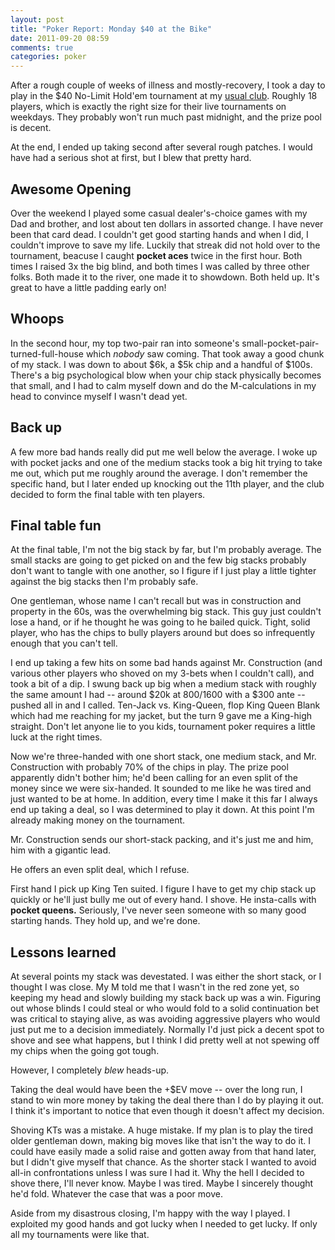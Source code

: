 ```yaml
---
layout: post
title: "Poker Report: Monday $40 at the Bike"
date: 2011-09-20 08:59
comments: true
categories: poker
---
```


After a rough couple of weeks of illness and mostly-recovery, I took a day to play in the $40 No-Limit Hold'em tournament at my [usual club](http://thecycleclub.org). Roughly 18 players, which is exactly the right size for their live tournaments on weekdays. They probably won't run much past midnight, and the prize pool is decent. 

At the end, I ended up taking second after several rough patches. I would have had a serious shot at first, but I blew that pretty hard.

<!-- more -->

## Awesome Opening

Over the weekend I played some casual dealer's-choice games with my Dad and brother, and lost about ten dollars in assorted change. I have never been that card dead. I couldn't get good starting hands and when I did, I couldn't improve to save my life. Luckily that streak did not hold over to the tournament, beacuse I caught **pocket aces** twice in the first hour. Both times I raised 3x the big blind, and both times I was called by three other folks. Both made it to the river, one made it to showdown. Both held up. It's great to have a little padding early on!

## Whoops

In the second hour, my top two-pair ran into someone's small-pocket-pair-turned-full-house which *nobody* saw coming. That took away a good chunk of my stack. I was down to about $6k, a $5k chip and a handful of $100s. There's a big psychological blow when your chip stack physically becomes that small, and I had to calm myself down and do the M-calculations in my head to convince myself I wasn't dead yet.

## Back up

A few more bad hands really did put me well below the average. I woke up with pocket jacks and one of the medium stacks took a big hit trying to take me out, which put me roughly around the average. I don't remember the specific hand, but I later ended up knocking out the 11th player, and the club decided to form the final table with ten players.

## Final table fun

At the final table, I'm not the big stack by far, but I'm probably average. The small stacks are going to get picked on and the few big stacks probably don't want to tangle with one another, so I figure if I just play a little tighter against the big stacks then I'm probably safe.

One gentleman, whose name I can't recall but was in construction and property in the 60s, was the overwhelming big stack. This guy just couldn't lose a hand, or if he thought he was going to he bailed quick. Tight, solid player, who has the chips to bully players around but does so infrequently enough that you can't tell.

I end up taking a few hits on some bad hands against Mr. Construction (and various other players who shoved on my 3-bets when I couldn't call), and took a bit of a dip. I swung back up big when a medium stack with roughly the same amount I had -- around $20k at $800/$1600 with a $300 ante -- pushed all in and I called. Ten-Jack vs. King-Queen, flop King Queen Blank which had me reaching for my jacket, but the turn 9 gave me a King-high straight. Don't let anyone lie to you kids, tournament poker requires a little luck at the right times.

Now we're three-handed with one short stack, one medium stack, and Mr. Construction with probably 70% of the chips in play. The prize pool apparently didn't bother him; he'd been calling for an even split of the money since we were six-handed. It sounded to me like he was tired and just wanted to be at home. In addition, every time I make it this far I always end up taking a deal, so I was determined to play it down. At this point I'm already making money on the tournament.

Mr. Construction sends our short-stack packing, and it's just me and him, him with a gigantic lead. 

He offers an even split deal, which I refuse. 

First hand I pick up King Ten suited. I figure I have to get my chip stack up quickly or he'll just bully me out of every hand. I shove. He insta-calls with **pocket queens.** Seriously, I've never seen someone with so many good starting hands. They hold up, and we're done.

## Lessons learned

At several points my stack was devestated. I was either the short stack, or I thought I was close. My M told me that I wasn't in the red zone yet, so keeping my head and slowly building my stack back up was a win. Figuring out whose blinds I could steal or who would fold to a solid continuation bet was critical to staying alive, as was avoiding aggressive players who would just put me to a decision immediately. Normally I'd just pick a decent spot to shove and see what happens, but I think I did pretty well at not spewing off my chips when the going got tough.

However, I completely *blew* heads-up. 

Taking the deal would have been the +$EV move -- over the long run, I stand to win more money by taking the deal there than I do by playing it out. I think it's important to notice that even though it doesn't affect my decision.

Shoving KTs was a mistake. A huge mistake. If my plan is to play the tired older gentleman down, making big moves like that isn't the way to do it. I could have easily made a solid raise and gotten away from that hand later, but I didn't give myself that chance. As the shorter stack I wanted to avoid all-in confrontations unless I was sure I had it. Why the hell I decided to shove there, I'll never know. Maybe I was tired. Maybe I sincerely thought he'd fold. Whatever the case that was a poor move.

Aside from my disastrous closing, I'm happy with the way I played. I exploited my good hands and got lucky when I needed to get lucky. If only all my tournaments were like that. 
